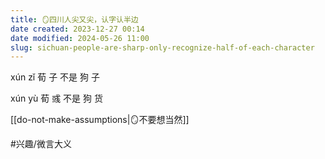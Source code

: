 ```yaml
---
title: 🪞四川人尖又尖，认字认半边
date created: 2023-12-27 00:14
date modified: 2024-05-26 11:00
slug: sichuan-people-are-sharp-only-recognize-half-of-each-character
---
```


xún zǐ
荀  子  不是 狗 子

xún yù
荀  彧  不是 狗 货


[[do-not-make-assumptions|🪞不要想当然]]

#兴趣/微言大义